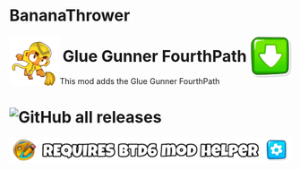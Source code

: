 # BananaThrower

<a href="https://github.com/Mattcy1/BananaThrower/releases/download/BTD6-Mods/BananaThrower.dll">
    <img align="left" alt="Icon" height="90" src="Thingy1.png">
    <img align="right" alt="Download" height="75" src="https://raw.githubusercontent.com/gurrenm3/BTD-Mod-Helper/master/BloonsTD6%20Mod%20Helper/Resources/DownloadBtn.png">
</a>

<h1 align="center">Glue Gunner FourthPath</h1>

This mod adds the Glue Gunner FourthPath

<h1 aling="left"><img alt="GitHub all releases" height="25" src="https://img.shields.io/github/downloads/Mattcy1/BananaThrower/total?label=Total%20Dowloads"></h1>

[![Requires BTD6 Mod Helper](https://raw.githubusercontent.com/gurrenm3/BTD-Mod-Helper/master/banner.png)](https://github.com/gurrenm3/BTD-Mod-Helper#readme)
